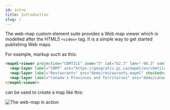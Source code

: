```yaml
---
id: intro
title: Introduction
slug: /
---
```


The web-map custom element suite provides a Web map viewer which is modelled after the HTML5 `<video>` tag. It is a simple way to get started publishing Web maps. 

For example, markup such as this:

```html
<mapml-viewer projection="CBMTILE" zoom="3" lat="62.7" lon="-90.3" controls>
  <map-layer label="CBMT" src="https://geogratis.gc.ca/mapml/en/cbmtile/cbmt/" checked></map-layer>
  <map-layer label="Restaurants" src="demo/restaurants.mapml" checked></map-layer>
  <map-layer label="Canada's Provinces and Territories" src="demo/canada.mapml" checked></map-layer>
</mapml-viewer>
```

can be used to create a map like this:

![The web-map in action](assets/img/mapml-viewer.png)
